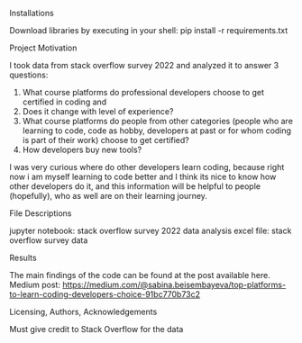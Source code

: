 Installations

Download libraries by executing in your shell:
pip install -r requirements.txt


Project Motivation

I took data from stack overflow survey 2022 and analyzed it to answer 3 questions:
1. What course platforms do professional developers choose to get certified in coding and 
2. Does it change with level of experience?
3. What course platforms do people from other categories (people who are learning to code, code as hobby, developers at past or for whom coding is part of their work) choose to get certified?
4. How developers buy new tools?

I was very curious where do other developers learn coding, because right now i am myself learning to code better and I think its nice to know how other developers do it, and this information will be helpful to people (hopefully), who as well are on their learning journey.



File Descriptions

jupyter notebook: stack overflow survey 2022 data analysis
excel file: stack overflow survey data



Results

The main findings of the code can be found at the post available here.
Medium post: https://medium.com/@sabina.beisembayeva/top-platforms-to-learn-coding-developers-choice-91bc770b73c2



Licensing, Authors, Acknowledgements

Must give credit to Stack Overflow for the data
